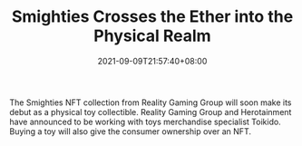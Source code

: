 ﻿---
title: "Smighties Crosses the Ether into the Physical Realm"
date: 2021-09-09T21:57:40+08:00
lastmod: 2021-09-09T16:45:40+08:00
draft: false
authors: ["Moira"]
description: "The Smighties NFT collection from Reality Gaming Group will soon make its debut as a physical toy collectible. Reality Gaming Group and Herotainment have announced to be working with toys merchandise specialist Toikido. Buying a toy will also give the consumer ownership over an NFT."
featuredImage: "smighties-crosses-the-ether-into-the-physical-realm.png"
tags: ["Virtual World","Play to Earn"]
categories: ["news"]
news: ["Virtual World"]
weight: 
lightgallery: true
pinned: false
recommend: false
recommend1: false
---

The Smighties NFT collection from Reality Gaming Group will soon make its debut as a physical toy collectible. Reality Gaming Group and Herotainment have announced to be working with toys merchandise specialist Toikido. Buying a toy will also give the consumer ownership over an NFT.

<!--more-->

